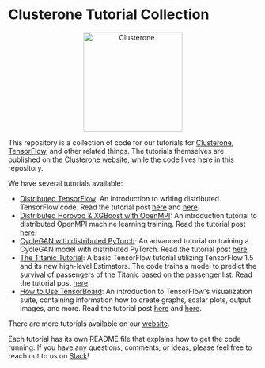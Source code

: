 # Clusterone Tutorial Collection

<p align="center">
<img src="co_logo.png" alt="Clusterone" width="200">
</p>

This repository is a collection of code for our tutorials for [Clusterone](https://clusterone.com), [TensorFlow](https://tensorflow.org), and other related things. The tutorials themselves are published on the [Clusterone website](https://clusterone.com/tutorials), while the code lives here in this repository.

We have several tutorials available:

- [Distributed TensorFlow](tf-estimator/): An introduction to writing distributed TensorFlow code. Read the tutorial post [here](https://clusterone.com/tutorials/distributed-tensorflow) and [here](https://clusterone.com/tutorials/distributed-tensorflow-part-2).
- [Distributed Horovod & XGBoost with OpenMPI](openmpi/): An introduction tutorial to distributed OpenMPI machine learning training. Read the tutorial post [here](https://clusterone.com/tutorials/openmpi-introduction).
- [CycleGAN with distributed PyTorch](pytorch-cyclegan/): An advanced tutorial on training a CycleGAN model with distributed PyTorch. Read the tutorial post [here](https://clusterone.com/tutorials/pytorch-cyclegan).
- [The Titanic Tutorial](titanic/): A basic TensorFlow tutorial utilizing TensorFlow 1.5 and its new high-level Estimators. The code trains a model to predict the survival of passengers of the Titanic based on the passenger list. Read the tutorial post [here](https://clusterone.com/tutorials/tensorflow-titanics).
- [How to Use TensorBoard](tensorboard/): An introduction to TensorFlow's visualization suite, containing information how to create graphs, scalar plots, output images, and more. Read the tutorial post [here](https://clusterone.com/tutorials/tensorboard-part-1) and [here](https://clusterone.com/tutorials/tensorboard-part-2).

There are more tutorials available on our [website](https://clusterone.com/tutorials).

Each tutorial has its own README file that explains how to get the code running. If you have any questions, comments, or ideas, please feel free to reach out to us on [Slack](https://bit.ly/2OPc6JH)!
